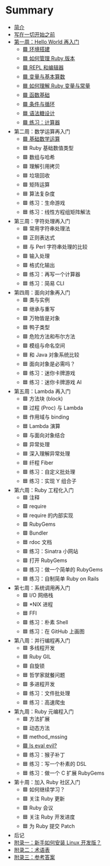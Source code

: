 # Summary

* [简介](README.md)
* [写在一切开始之前](preface/README.md)
* [第一周：Hello World 再入门](chapter01/README.md)
  * [🟩 环境搭建](chapter01/env.md)
  * [🟦 如何管理 Ruby 版本](chapter01/rvm.md)
  * [🟩 REPL 和编辑器](chapter01/editor.md)
  * [🟩 变量与基本算数](chapter01/variables.md)
  * [🟦 如何理解 Ruby 变量与常量](chapter01/consts.md)
  * [🟩 函数基础](chapter01/functions.md)
  * [🟩 条件与循环](chapter01/conditions.md)
  * [🟦 语法糖设计](chapter01/sugar.md)
  * [🟩 练习：计算器](chapter01/calculator.md)
* 第二周：数学运算再入门
  * [🟩 基础数学运算](chapter02/math.md)
  * 🟦 Ruby 基础数值类型
  * 🟩 数组与哈希
  * 🟩 理解引用拷贝
  * 🟦 垃圾回收
  * 🟩 矩阵运算
  * 🟦 算法复杂度
  * 🟩 练习：生命游戏
  * 🟦 练习：线性方程组矩阵解法
* 第三周：字符处理再入门
  * 🟩 常用字符串处理法
  * 🟩 正则表达式
  * 🟦 与 Perl 字符串处理的比较
  * 🟩 输入处理
  * 🟩 格式化输出
  * 🟩 练习：再写一个计算器
  * 🟦 练习：简易 CLI
* 第四周：面向对象再入门
  * 🟩 类与实例
  * 🟩 继承与重写
  * 🟩 万物皆是对象
  * 🟦 鸭子类型
  * 🟩 危险方法和布尔方法
  * 🟩 模组与命名空间
  * 🟦 和 Java 对象系统比较
  * 🟦 面向对象是必需吗？
  * 🟩 练习：迷你卡牌游戏
  * 🟦 练习：迷你卡牌游戏 AI
* 第五周：Lambda 再入门
  * 🟩 方法块 (block)
  * 🟩 过程 (Proc) 与 Lambda
  * 🟦 作用域与 binding
  * 🟦 Lambda 演算
  * 🟩 与面向对象结合
  * 🟩 异常处理
  * 🟦 深入理解异常处理
  * 🟦 纤程 Fiber
  * 🟩 练习：自定义批处理
  * 🟦 练习：实现 Y 组合子
* 第六周：Ruby 工程化入门
  * 🟩 注释
  * 🟩 require
  * 🟦 require 的内部实现
  * 🟩 RubyGems
  * 🟩 Bundler
  * 🟦 rdoc 文档
  * 🟩 练习：Sinatra 小网站
  * 🟩 打开 RubyGems
  * 🟩 练习：做一个简单的 RubyGems
  * 🟦 练习：自制简单 Ruby on Rails
* 第七周：系统调用再入门
  * 🟩 I/O 网络栈
  * 🟩 *NIX 进程
  * 🟦 FFI
  * 🟩 练习：朴素 Shell
  * 🟦 练习：在 GitHub 上画图
* 第八周：并行编程再入门
  * 🟩 多线程开发
  * 🟦 Ruby GIL
  * 🟩 自旋锁
  * 🟦 哲学家就餐问题
  * 🟩 多进程开发
  * 🟩 练习：文件批处理
  * 🟦 练习：高速爬虫
* 第九周：Ruby 元编程入门
  * 🟩 方法扩展
  * 🟩 动态方法
  * 🟦 method_mssing
  * [🟩 Is eval evil?](/chapter09/is_eval_evil.md)
  * 🟩 练习：猴子补丁
  * 🟦 练习：写一个朴素的 DSL
  * 🟦 练习：做一个 C 扩展 RubyGems
* 第十周：加入 Ruby 社区入门
  * 🟩 如何继续学习？
  * 🟩 关注 Ruby 更新
  * 🟩 Ruby 会议
  * 🟦 关注 Ruby 开发进度
  * 🟦 为 Ruby 提交 Patch
* 后记
* [附录一：新手如何安装 Linux 开发版？](/appendix/install-linux.md)
* [附录二：术语表](/appendix/glossary.md)
* [附录三：参考答案](/appendix/answers.md)
